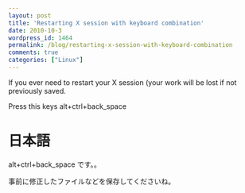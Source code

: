 ```yaml
---
layout: post
title: 'Restarting X session with keyboard combination'
date: 2010-10-3
wordpress_id: 1464
permalink: /blog/restarting-x-session-with-keyboard-combination
comments: true
categories: ["Linux"]
---
```

If you ever need to restart your X session (your work will be lost if not previously saved.

Press this keys
alt+ctrl+back_space

# 日本語

alt+ctrl+back_space
です。。

事前に修正したファイルなどを保存してくださいね。
